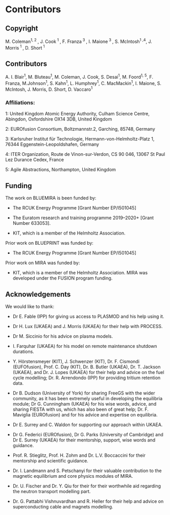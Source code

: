 
# Contributors

## Copyright

M. Coleman<sup>1, 2 </sup>, J. Cook<sup> 1 </sup>, F. Franza<sup> 3 </sup>, I. Maione<sup> 3 </sup>, S. McIntosh<sup>1 ,4</sup>, J. Morris<sup> 1 </sup>, D. Short<sup> 1 </sup>

## Contributors

A. I. Blair<sup>1</sup>, M. Bluteau<sup>1</sup>, M. Coleman,  J. Cook, S. Desai<sup>1</sup>, M. Foord<sup>1, 5</sup>, F. Franza, M.Johnson<sup>1</sup>, S. Kahn<sup>1</sup>, L. Humphrey<sup>1</sup>, C. MacMackin<sup>1</sup>, I. Maione, S. McIntosh, J. Morris, D. Short, D. Vaccaro<sup>1</sup>

### Affiliations:

1: United Kingdom Atomic Energy Authority, Culham Science Centre, Abingdon, Oxfordshire OX14 3DB, United Kingdom

2: EUROfusion Consortium, Boltzmannstr.2, Garching, 85748, Germany

3: Karlsruher Institut f&uuml;r Technologie, Hermann-von-Helmholtz-Platz 1, 76344 Eggenstein-Leopoldshafen, Germany

4: ITER Organization, Route de Vinon-sur-Verdon, CS 90 046, 13067 St Paul Lez Durance Cedex, France

5: Agile Abstractions, Northampton, United Kingdom  

## Funding

The work on BLUEMIRA is been funded by:

* The RCUK Energy Programme [Grant Number EP/I501045]

* The Euratom research and training programme 2019–2020+ [Grant Number 633053].

* KIT, which is a member of the Helmholtz Association.

Prior work on BLUEPRINT was funded by:

* The RCUK Energy Programme [Grant Number EP/I501045]

Prior work on MIRA was funded by:

* KIT, which is a member of the Helmholtz Association. MIRA was developed under the FUSION program funding.

## Acknowledgements

We would like to thank:

* Dr E. Fable (IPP) for giving us access to PLASMOD and his help using it.

* Dr H. Lux (UKAEA) and J. Morris (UKAEA) for their help with PROCESS.

* Dr M. Siccinio for his advice on plasma models.

* I. Farquhar (UKAEA) for his model on remote maintenance shutdown durations.

* Y. H&ouml;rstensmeyer (KIT), J. Schwenzer (KIT), Dr. F. Cismondi (EUFOfusion), Prof. C. Day (KIT), Dr. B. Butler (UKAEA), Dr. T. Jackson (UKAEA), and Dr. J. Lopes (UKAEA) for their help and advice on the fuel cycle modelling; Dr. R. Arrendondo (IPP) for providing tritium retention data.

* Dr B. Dudson (University of York) for sharing FreeGS with the wider community, as it has been extremely useful in developing the equilibria module; Dr G. Cunningham (UKAEA) for his wise words, advice, and sharing FIESTA with us, which has also been of great help; Dr. F. Maviglia (EUROfusion) and for his advice and expertise on equilibria.

* Dr E. Surrey and C. Waldon for supporting our approach within UKAEA.

* Dr G. Federici (EUROfusion), Dr G. Parks (University of Cambridge) and Dr E. Surrey (UKAEA) for their mentorship, support, wise words and guidance.

* Prof. R. Stieglitz, Prof. H. Zohm and Dr. L.V. Boccaccini for their mentorship and scientific guidance.

* Dr. I. Landmann and S. Petschanyi for their valuable contribution to the magnetic equilibrium and core physics modules of MIRA.

* Dr. U. Fischer and Dr. Y. Qiu for their for their worthwhile aid regarding the neutron transport modelling part.

* Dr. G. Pattabhi Vishnuvardhan and R. Heller for their help and advice on superconducting cable and magnets modelling.
	
	
